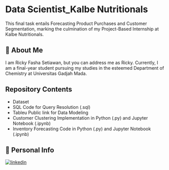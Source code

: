 
# Data Scientist_Kalbe Nutritionals

This final task entails Forecasting Product Purchases and Customer Segmentation, marking the culmination of my Project-Based Internship at Kalbe Nutritionals.



## 🚀 About Me
I am Ricky Fasha Setiawan, but you can address me as Ricky. Currently, I am a final-year student pursuing my studies in the esteemed Department of Chemistry at Universitas Gadjah Mada.


## Repository Contents

- Dataset
- SQL Code for Query Resolution (.sql)
- Tableu Public link for Data Modeling
- Customer Clustering Implementation in Python (.py) and Jupyter Notebook (.ipynb)
- Inventory Forecasting Code in Python (.py) and Jupyter Notebook (.ipynb)


## 🔗 Personal Info

[![linkedin](https://img.shields.io/badge/linkedin-0A66C2?style=for-the-badge&logo=linkedin&logoColor=white)](https://linkedin.com/in/rickysetiawan651
)

